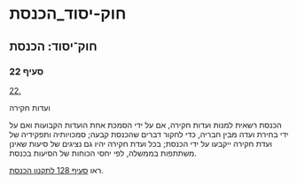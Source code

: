 # חוק-יסוד_הכנסת

## חוק־יסוד: הכנסת

### סעיף 22

[22.](https://he.wikisource.org/wiki/%D7%97%D7%95%D7%A7-%D7%99%D7%A1%D7%95%D7%93:_%D7%94%D7%9B%D7%A0%D7%A1%D7%AA#%D7%A1%D7%A2%D7%99%D7%A3_22)

ועדות חקירה

הכנסת רשאית למנות ועדות חקירה, אם על ידי הסמכת אחת הועדות הקבועות ואם על ידי בחירת ועדה מבין חבריה, כדי לחקור דברים שהכנסת קבעה; סמכויותיה ותפקידיה של ועדת חקירה ייקבעו על ידי הכנסת; בכל ועדת חקירה יהיו גם נציגים של סיעות שאינן משתתפות בממשלה, לפי יחסי הכוחות של הסיעות בכנסת.

ראו [סעיף 128 לתקנון הכנסת](https://he.wikisource.org/wiki/%D7%AA%D7%A7%D7%A0%D7%95%D7%9F_%D7%94%D7%9B%D7%A0%D7%A1%D7%AA#%D7%A1%D7%A2%D7%99%D7%A3_128 "תקנון הכנסת").